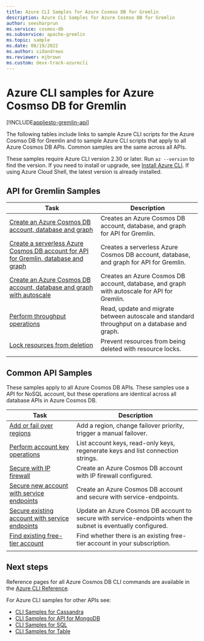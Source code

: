 ```yaml
---
title: Azure CLI Samples for Azure Cosmso DB for Gremlin
description: Azure CLI Samples for Azure Cosmso DB for Gremlin
author: seesharprun
ms.service: cosmos-db
ms.subservice: apache-gremlin
ms.topic: sample
ms.date: 08/19/2022
ms.author: sidandrews
ms.reviewer: mjbrown 
ms.custom: devx-track-azurecli
---
```


# Azure CLI samples for Azure Cosmso DB for Gremlin

[!INCLUDE[appliesto-gremlin-api](../includes/appliesto-gremlin-api.md)]

The following tables include links to sample Azure CLI scripts for the Azure Cosmso DB for Gremlin and to sample Azure CLI scripts that apply to all Azure Cosmos DB APIs. Common samples are the same across all APIs.

These samples require Azure CLI version 2.30 or later. Run `az --version` to find the version. If you need to install or upgrade, see [Install Azure CLI](/cli/azure/install-azure-cli). If using Azure Cloud Shell, the latest version is already installed.

## API for Gremlin Samples

|Task | Description |
|---|---|
| [Create an Azure Cosmos DB account, database and graph](../scripts/cli/gremlin/create.md)| Creates an Azure Cosmos DB account, database, and graph for API for Gremlin. |
| [Create a serverless Azure Cosmos DB account for API for Gremlin, database and graph](../scripts/cli/gremlin/serverless.md)| Creates a serverless Azure Cosmos DB account, database, and graph for API for Gremlin. |
| [Create an Azure Cosmos DB account, database and graph with autoscale](../scripts/cli/gremlin/autoscale.md)| Creates an Azure Cosmos DB account, database, and graph with autoscale for API for Gremlin. |
| [Perform throughput operations](../scripts/cli/gremlin/throughput.md) | Read, update and migrate between autoscale and standard throughput on a database and graph.|
| [Lock resources from deletion](../scripts/cli/gremlin/lock.md)| Prevent resources from being deleted with  resource locks.|
|||

## Common API Samples

These samples apply to all Azure Cosmos DB APIs. These samples use a API for NoSQL account, but these operations are identical across all database APIs in Azure Cosmos DB.

|Task | Description |
|---|---|
| [Add or fail over regions](../scripts/cli/common/regions.md) | Add a region, change failover priority, trigger a manual failover.|
| [Perform account key operations](../scripts/cli/common/keys.md) | List account keys, read-only keys, regenerate keys and list connection strings.|
| [Secure with IP firewall](../scripts/cli/common/ipfirewall.md)| Create an Azure Cosmos DB account with IP firewall configured.|
| [Secure new account with service endpoints](../scripts/cli/common/service-endpoints.md)| Create an Azure Cosmos DB account and secure with service-endpoints.|
| [Secure existing account with service endpoints](../scripts/cli/common/service-endpoints-ignore-missing-vnet.md)| Update an Azure Cosmos DB account to secure with service-endpoints when the subnet is eventually configured.|
| [Find existing free-tier account](../scripts/cli/common/free-tier.md)| Find whether there is an existing free-tier account in your subscription.|
|||

## Next steps

Reference pages for all Azure Cosmos DB CLI commands are available in the [Azure CLI Reference](/cli/azure/cosmosdb).

For Azure CLI samples for other APIs see:

- [CLI Samples for Cassandra](../cassandra/cli-samples.md)
- [CLI Samples for API for MongoDB](../mongodb/cli-samples.md)
- [CLI Samples for SQL](../sql/cli-samples.md)
- [CLI Samples for Table](../table/cli-samples.md)
